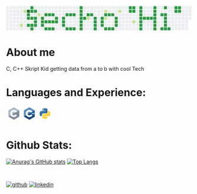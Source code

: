 
![I am GitHub Readme Generator's creator](https://github.com/JanRipken/JanRipken/blob/main/image.png)
# About me

C, C++ Skript Kid getting data from a to b with cool Tech


# Languages and Experience:

<a href="https://isocpp.org/" target="_blank"> <img align="left" src="https://raw.githubusercontent.com/JanRipken/Icons_readme/main/languages_and_others/c/c.svg" alt="c" height="42px"/> </a> 

<a href="https://isocpp.org/" target="_blank"> <img align="left" src="https://raw.githubusercontent.com/JanRipken/Icons_readme/main/languages_and_others/cpp/c++.svg" alt="c++" height="42px"/> </a> 

<a href="https://www.python.org" target="_blank"><img align="left" alt="Python" height ="42px" src="https://raw.githubusercontent.com/JanRipken/Icons_readme/main/languages_and_others/python/python.svg"></a>

<br>
<br/>
<br/>

# Github Stats:

[![Anurag's GitHub stats](https://github-readme-stats.vercel.app/api?username=JanRipken&theme=dracula&show_icons=true&hide_border=true&count_private=true)](https://github.com/JanRipken)
[![Top Langs](https://github-readme-stats.vercel.app/api/top-langs/?username=JanRipken&theme=dracula&layout=compact&hide=jupyter%20notebook&_border=true)](https://github.com/JanRipken)

<br/>



[<img src='https://cdn.jsdelivr.net/npm/simple-icons@3.0.1/icons/github.svg' alt='github' height='40'>](https://github.com/JanRipken)  [<img src='https://cdn.jsdelivr.net/npm/simple-icons@3.0.1/icons/linkedin.svg' alt='linkedin' height='40'>](https://www.linkedin.com/in/jan-ripken-2950341b1)
